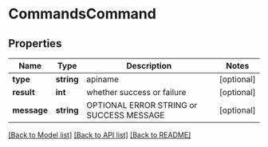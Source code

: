 # CommandsCommand

## Properties
Name | Type | Description | Notes
------------ | ------------- | ------------- | -------------
**type** | **string** | apiname | [optional] 
**result** | **int** | whether success or failure | [optional] 
**message** | **string** | OPTIONAL ERROR STRING or SUCCESS MESSAGE | [optional] 

[[Back to Model list]](../README.md#documentation-for-models) [[Back to API list]](../README.md#documentation-for-api-endpoints) [[Back to README]](../README.md)


